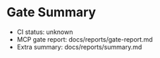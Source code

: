 # Gate Summary

- CI status: unknown
- MCP gate report: docs/reports/gate-report.md
- Extra summary: docs/reports/summary.md
